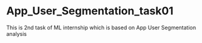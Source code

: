 # App_User_Segmentation_task01
 This is 2nd task of ML internship which is based on App User Segmentation analysis
